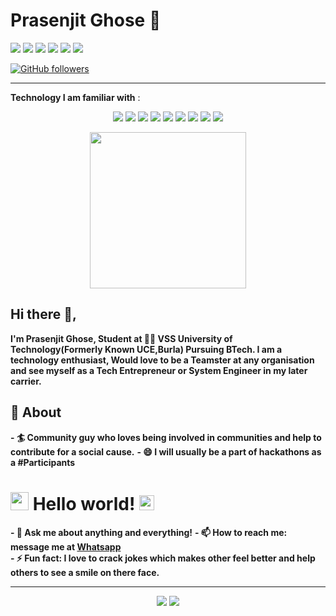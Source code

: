 # Prasenjit Ghose 🤡
<!--[![Twitter Badge](https://img.shields.io/badge/-@prasenjitghose36-1ca0f1?style=flat-square&labelColor=1ca0f1&logo=twitter&logoColor=white&link=https://twitter.com/PrasenjitGhose7)](https://twitter.com/PrasenjitGhose7) [![Linkedin Badge](https://img.shields.io/badge/-prasenjitghose36-blue?style=flat-square&logo=Linkedin&logoColor=white&link=https://www.linkedin.com/in/prasenjit-ghose-344a47183/)](https://www.linkedin.com/in/prasenjit-ghose-344a47183/) <!--[![Medium Badge](https://img.shields.io/badge/-@sakshamtaneja-03a57a?style=flat-square&labelColor=000000&logo=Medium&link=https://medium.com/@sakshamtaneja/)](https://medium.com/@sakshamtaneja/)[![Facebook Badge](https://img.shields.io/badge/-@prasenjitghose36-1ca0f1?style=flat-square&labelColor=1ca0f1&logo=facebook&logoColor=white&link=https://www.facebook.com/prasenjit.ghose.90)](https://www.facebook.com/prasenjit.ghose.90) [![Instagram Badge](https://img.shields.io/badge/-@prasenjitghose36-red?style=flat-square&labelColor=pink&logo=instagram&logoColor=black&link=https://www.instagram.com/prasenjitghose36/)](https://www.instagram.com/prasenjitghose36/)
[![Medium Badge](https://img.shields.io/badge/-@prasenjitghose36-000000?style=flat-square&labelColor=black&logo=Medium&logoColor=white&link=https://medium.com/@prasenjitghose36)](https://medium.com/@prasenjitghose36)
[![Gmail Badge](https://img.shields.io/badge/-prasenjitghose36@gmail.com-c14438?style=flat-square&logo=Gmail&logoColor=white&link=mailto:prasenjitghose36@gmail.com)](mailto:prasenjitghose36@gmail.com)
<!--[![Donate](https://img.shields.io/badge/Support-%24-blue)](https://www.paypal.me/sakshamtaneja)-->


<a>[<img src="https://img.shields.io/badge/WHATSAPP-%2325D366.svg?&style=for-the-badge&logo=whatsapp&logoColor=white">](https://wa.me/918018655222)</a> <a>[<img src="https://img.shields.io/badge/facebook-%231877F2.svg?&style=for-the-badge&logo=facebook&logoColor=white">](https://www.facebook.com/prasenjit.ghose.90)</a> <a>[<img src="https://img.shields.io/badge/instagram-%23E4405F.svg?&style=for-the-badge&logo=instagram&logoColor=white">](https://www.instagram.com/prasenjitghose36/)</a>  <a>[<img src="https://img.shields.io/badge/twitter-%231DA1F2.svg?&style=for-the-badge&logo=twitter&logoColor=white">](https://twitter.com/PrasenjitGhose7)</a> <a>[<img src="https://img.shields.io/badge/linkedin-%230077B5.svg?&style=for-the-badge&logo=linkedin&logoColor=white">](https://www.linkedin.com/in/prasenjit-ghose-344a47183/)</a> 
<a>[<img src="https://img.shields.io/badge/medium-%230077B5.svg?&style=for-the-badge&logo=medium&logoColor=white">](https://medium.com/@prasenjitghose36)</a>



[![GitHub followers](https://img.shields.io/github/followers/prasenjitghose36?label=Follow&style=social)](https://github.com/prasenjitghose36/?tab=follow)

---
<strong>Technology I am familiar with</strong> :<p align = "center">
  <img src="https://img.shields.io/badge/JavaScript%20-%2314354C.svg?&style=for-the-badge&logo=JavaScript&logoColor=white"/> 
  <img src="https://img.shields.io/badge/HTML%20-%2300599C.svg?&style=for-the-badge&logo=HTML&logoColor=white"/> 
  <img src="https://img.shields.io/badge/CSS%20-%2300599C.svg?&style=for-the-badge&logo=CSS&logoColor=white"/> 
  <img src="https://img.shields.io/badge/Processing%20-%23000.svg?&style=for-the-badge&logo=processing&logoColor=white"/> 
  <img src="https://img.shields.io/badge/git%20-%23F05033.svg?&style=for-the-badge&logo=git&logoColor=white"/> 
  <img src="https://img.shields.io/badge/Python%20-%23FF9900.svg?&style=for-the-badge&logo=python&logoColor=white"/> 
  <img src="https://img.shields.io/badge/Firebase%20-%23430098.svg?&style=for-the-badge&logo=Firebase&logoColor=white"/> 
    <img src="https://img.shields.io/badge/C%20-%23430098.svg?&style=for-the-badge&logo=&logoColor=white"/> 
    <img src="https://img.shields.io/badge/C++%20-%23430098.svg?&style=for-the-badge&logo=C++&logoColor=white"/> 
</p>
<p align = "center">
  
<!--<img src="https://raw.githubusercontent.com/coderjojo/coderjojo/master/img/github.gif" width="250" />-->

<img src="https://media.giphy.com/media/du3J3cXyzhj75IOgvA/giphy.gif" width="250" />
</p>

## Hi there 👋,           
<strong>I'm Prasenjit Ghose, Student at 👨‍💻 VSS University of Technology(Formerly Known UCE,Burla) Pursuing BTech.  I am a technology enthusiast, Would love to be a Teamster at any organisation and see myself as a Tech Entrepreneur or System Engineer in my later carrier.</strong>  

## 🧐 About
<strong>- 🏄‍ Community guy who loves being involved in communities and help to contribute for a social cause.</strong>
<strong>- 😄 I will usually be a part of hackathons as a #Participants</strong>
<!--- 🔭 I am currently an MSFT Learn Ambassador, [Mozillian](https://mozillians.org/en-US/u/tanejasaksham/), IBM ZAmbassador, Ex-Google DSC Lead and been a part of many communities and programs by a big force
- 🌱 I love to speak at public events and been a speaker at many events. I organise Workshops, Webinars etc to help student Community
- 👯 And Many More...-->


# <img src="https://github.com/TheDudeThatCode/TheDudeThatCode/blob/master/Assets/Hi.gif" width="29px"> Hello world!&nbsp;<img src="https://github.com/TheDudeThatCode/TheDudeThatCode/blob/master/Assets/Earth.gif" width="24px">

<strong>- 💬 Ask me about anything and everything!</strong>
<strong>- 📫 How to reach me: message me at [Whatsapp](https://wa.me/918018655222)</strong><br>
<strong>- ⚡ Fun fact: I love to crack jokes which makes other feel better and help others to see a smile on there face.</strong>
<!--- 💬 Ping Me about #cloud, #RPA, #CommunityOps, #DevRel, #speaking opportunity, #Marketing #CampusOps and anything you like-->
---
<!--[Prasenjit's github stats](https://github-readme-stats.vercel.app/api?username=prasenjitghose36&show_icons=true)-->
<p align = "center">
<img src = "https://github-readme-stats.vercel.app/api?username=prasenjitghose36&show_icons=true&theme=radical&layout=compact">
<img src = "https://github-readme-stats.vercel.app/api/top-langs/?username=prasenjitghose36&hide=css,html&theme=tokyonight&layout=compact">
  </p>
<!--
**** is a ✨ _special_ ✨ repository because its `README.md` (this file) appears on your GitHub profile.

🤔

-->

